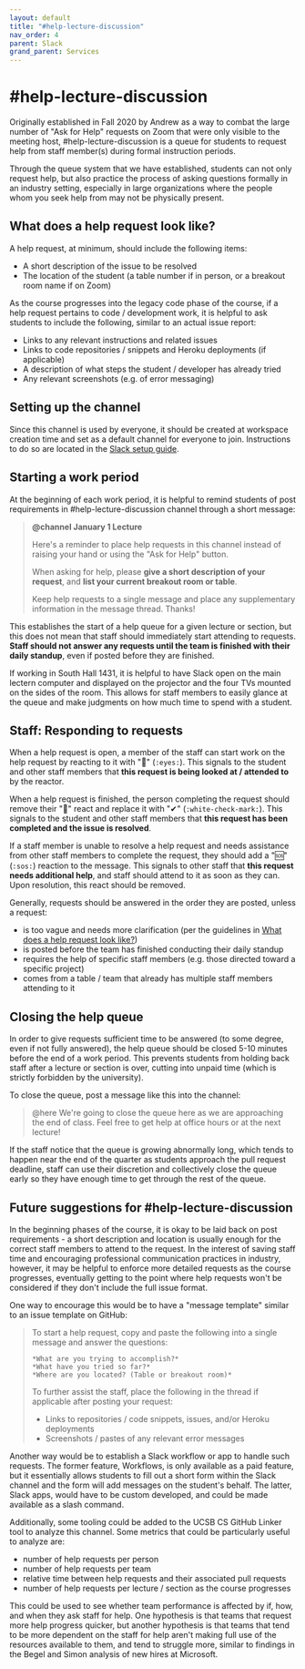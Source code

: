 ```yaml
---
layout: default
title: "#help-lecture-discussion"
nav_order: 4
parent: Slack
grand_parent: Services
---
```


# #help-lecture-discussion

Originally established in Fall 2020 by Andrew as a way to combat the large number of "Ask for Help" requests on Zoom that were only visible to the meeting host, #help-lecture-discussion is a queue for students to request help from staff member(s) during formal instruction periods. 

Through the queue system that we have established, students can not only request help, but also practice the process of asking questions formally in an industry setting, especially in large organizations where the people whom you seek help from may not be physically present.

## What does a help request look like?

A help request, at minimum, should include the following items:

* A short description of the issue to be resolved
* The location of the student (a table number if in person, or a breakout room name if on Zoom)

As the course progresses into the legacy code phase of the course, if a help request pertains to code / development work, it is helpful to ask students to include the following, similar to an actual issue report:

* Links to any relevant instructions and related issues
* Links to code repositories / snippets and Heroku deployments (if applicable)
* A description of what steps the student / developer has already tried
* Any relevant screenshots (e.g. of error messaging)

## Setting up the channel

Since this channel is used by everyone, it should be created at workspace creation time and set as a default channel for everyone to join. Instructions to do so are located in the [Slack setup guide](./2-initial-setup.md#creating-the-workspace).

## Starting a work period

At the beginning of each work period, it is helpful to remind students of post requirements in #help-lecture-discussion channel through a short message:

> **@channel January 1 Lecture**
> 
> Here's a reminder to place help requests in this channel instead of raising your hand or using the "Ask for Help" button.
> 
> When asking for help, please **give a short description of your request**, and **list your current breakout room or table**.
> 
> Keep help requests to a single message and place any supplementary information in the message thread. Thanks!

This establishes the start of a help queue for a given lecture or section, but this does not mean that staff should immediately start attending to requests. **Staff should not answer any requests until the team is finished with their daily standup**, even if posted before they are finished.

If working in South Hall 1431, it is helpful to have Slack open on the main lectern computer and displayed on the projector and the four TVs mounted on the sides of the room. This allows for staff members to easily glance at the queue and make judgments on how much time to spend with a student.

## Staff: Responding to requests

When a help request is open, a member of the staff can start work on the help request by reacting to it with "👀" (`:eyes:`). This signals to the student and other staff members that **this request is being looked at / attended to** by the reactor.

When a help request is finished, the person completing the request should remove their "👀" react and replace it with "✔" (`:white-check-mark:`). This signals to the student and other staff members that **this request has been completed and the issue is resolved**.

If a staff member is unable to resolve a help request and needs assistance from other staff members to complete the request, they should add a "🆘" (`:sos:`) reaction to the message. This signals to other staff that **this request needs additional help**, and staff should attend to it as soon as they can. Upon resolution, this react should be removed.

Generally, requests should be answered in the order they are posted, unless a request:

* is too vague and needs more clarification (per the guidelines in [What does a help request look like?](#what-does-a-help-request-look-like))
* is posted before the team has finished conducting their daily standup
* requires the help of specific staff members (e.g. those directed toward a specific project)
* comes from a table / team that already has multiple staff members attending to it

## Closing the help queue

In order to give requests sufficient time to be answered (to some degree, even if not fully answered), the help queue should be closed 5-10 minutes before the end of a work period. This prevents students from holding back staff after a lecture or section is over, cutting into unpaid time (which is strictly forbidden by the university).

To close the queue, post a message like this into the channel:

> @here We're going to close the queue here as we are approaching the end of class. Feel free to get help at office hours or at the next lecture!

If the staff notice that the queue is growing abnormally long, which tends to happen near the end of the quarter as students approach the pull request deadline, staff can use their discretion and collectively close the queue early so they have enough time to get through the rest of the queue.

## Future suggestions for #help-lecture-discussion

In the beginning phases of the course, it is okay to be laid back on post requirements - a short description and location is usually enough for the correct staff members to attend to the request. In the interest of saving staff time and encouraging professional communication practices in industry, however, it may be helpful to enforce more detailed requests as the course progresses, eventually getting to the point where help requests won't be considered if they don't include the full issue format.

One way to encourage this would be to have a "message template" similar to an issue template on GitHub:

> To start a help request, copy and paste the following into a single message and answer the questions:
> 
> ```
> *What are you trying to accomplish?*
> *What have you tried so far?*
> *Where are you located? (Table or breakout room)*
> ```
> 
> To further assist the staff, place the following in the thread if applicable after posting your request:
> 
> * Links to repositories / code snippets, issues, and/or Heroku deployments
> * Screenshots / pastes of any relevant error messages

Another way would be to establish a Slack workflow or app to handle such requests. The former feature, Workflows, is only available as a paid feature, but it essentially allows students to fill out a short form within the Slack channel and the form will add messages on the student's behalf. The latter, Slack apps, would have to be custom developed, and could be made available as a slash command.

Additionally, some tooling could be added to the UCSB CS GitHub Linker tool to analyze this channel. Some metrics that could be particularly useful to analyze are:

* number of help requests per person
* number of help requests per team
* relative time between help requests and their associated pull requests
* number of help requests per lecture / section as the course progresses

This could be used to see whether team performance is affected by if, how, and when they ask staff for help. One hypothesis is that teams that request more help progress quicker, but another hypothesis is that teams that tend to be more dependent on the staff for help aren't making full use of the resources available to them, and tend to struggle more, similar to findings in the Begel and Simon analysis of new hires at Microsoft.
